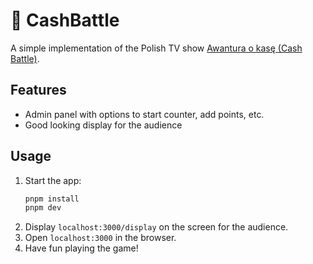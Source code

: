 # 💸 CashBattle

A simple implementation of the Polish TV show [Awantura o kasę (Cash Battle)](https://pl.wikipedia.org/wiki/Awantura_o_kas%C4%99).

## Features

- Admin panel with options to start counter, add points, etc.
- Good looking display for the audience

## Usage

1. Start the app:
   ```bash
   pnpm install
   pnpm dev
   ```
2. Display `localhost:3000/display` on the screen for the audience.
3. Open `localhost:3000` in the browser.
4. Have fun playing the game!
